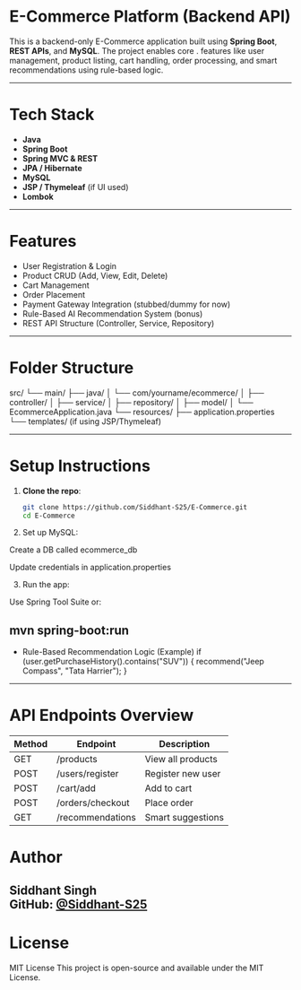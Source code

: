 # E-Commerce Platform (Backend API)

This is a backend-only E-Commerce application built using **Spring Boot**, **REST APIs**, and **MySQL**. The project enables core .
features like user management, product listing, cart handling, order processing, and smart recommendations using rule-based logic.

---

# Tech Stack

- **Java**
- **Spring Boot**
- **Spring MVC & REST**
- **JPA / Hibernate**
- **MySQL**
- **JSP / Thymeleaf** (if UI used)
- **Lombok**

---

# Features

-  User Registration & Login
-  Product CRUD (Add, View, Edit, Delete)
-  Cart Management
-  Order Placement
-  Payment Gateway Integration (stubbed/dummy for now)
-  Rule-Based AI Recommendation System (bonus)
-  REST API Structure (Controller, Service, Repository)

---

# Folder Structure

src/
└── main/
├── java/
│ └── com/yourname/ecommerce/
│ ├── controller/
│ ├── service/
│ ├── repository/
│ ├── model/
│ └── EcommerceApplication.java
└── resources/
├── application.properties
└── templates/ (if using JSP/Thymeleaf)


--------------------------------------------------------------

# Setup Instructions

1. **Clone the repo**:
   ```bash
   git clone https://github.com/Siddhant-S25/E-Commerce.git
   cd E-Commerce

2. Set up MySQL:

Create a DB called ecommerce_db

Update credentials in application.properties

3. Run the app:

Use Spring Tool Suite or:

mvn spring-boot:run
---------------------------------------------------------------
* Rule-Based Recommendation Logic (Example)
if (user.getPurchaseHistory().contains("SUV")) {
   recommend("Jeep Compass", "Tata Harrier");
}
---------------------------------------------------------------
# API Endpoints Overview

| Method | Endpoint         | Description            |
|--------|------------------|------------------------|
| GET    | /products        | View all products      |
| POST   | /users/register  | Register new user      |
| POST   | /cart/add        | Add to cart            |
| POST   | /orders/checkout | Place order            |
| GET    | /recommendations | Smart suggestions      |

# Author

**Siddhant Singh**  
GitHub: [@Siddhant-S25](https://github.com/Siddhant-S25)
---------------------------------------------------------------
# License

MIT License
This project is open-source and available under the MIT License.
